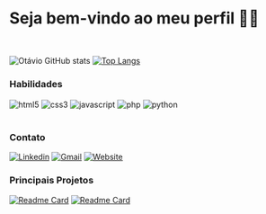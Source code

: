 # Seja bem-vindo ao meu perfil 👋🏻

<br>

![Otávio GitHub stats](https://github-readme-stats.vercel.app/api?username=CodeDark2168&show_icons=true&theme=dark)
[![Top Langs](https://github-readme-stats.vercel.app/api/top-langs/?username=CodeDark2168&layout=compact&theme=dark)](https://github.com/anuraghazra/github-readme-stats)

### Habilidades

<div style="display: inline_block">
  <img align="center" alt="html5" src="https://img.shields.io/badge/HTML5-E34F26?style=for-the-badge&logo=html5&logoColor=white" />
  <img align="center" alt="css3" src="https://img.shields.io/badge/CSS3-1572B6?style=for-the-badge&logo=css3&logoColor=white" />
  <img align="center" alt="javascript" src="https://img.shields.io/badge/JavaScript-323330?style=for-the-badge&logo=javascript&logoColor=F7DF1E" />
  <img align="center" alt="php" src="https://img.shields.io/badge/PHP-777BB4?style=for-the-badge&logo=php&logoColor=white" />
  <img align="center" alt="python" src="https://img.shields.io/badge/Python-14354C?style=for-the-badge&logo=python&logoColor=white" />
</div>
<br>

### Contato

[![Linkedin](https://img.shields.io/badge/LinkedIn-0077B5?style=for-the-badge&logo=linkedin&logoColor=white)](https://www.linkedin.com/in/otavio-sudano/)
[![Gmail](https://img.shields.io/badge/Gmail-D14836?style=for-the-badge&logo=gmail&logoColor=white)](mailto:otavio.sudano11@gmail.com)
[![Website](https://img.shields.io/website?label=websitedarkcode.free.nf&style=for-the-badge&url=http://websitedarkcode.free.nf/)](http://websitedarkcode.free.nf/)

### Principais Projetos

[![Readme Card](https://github-readme-stats.vercel.app/api/pin/?username=CodeDark2168&repo=Faculdade&theme=dark)](https://github.com/CodeDark2168/Faculdade)
[![Readme Card](https://github-readme-stats.vercel.app/api/pin/?username=CodeDark2168&repo=Python&theme=dark)](https://github.com/CodeDark2168/Python)

